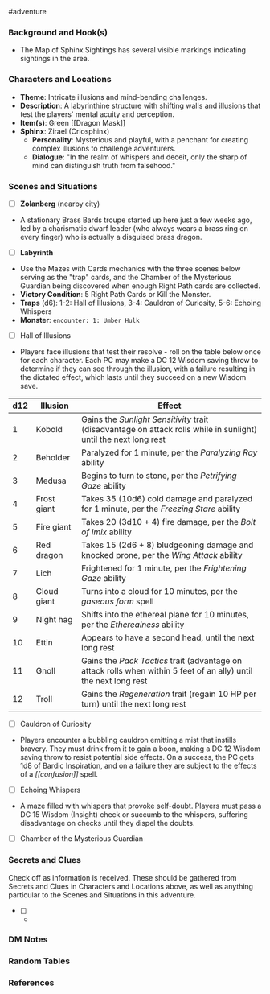  #adventure 

### Background and Hook(s)

* The Map of Sphinx Sightings has several visible markings indicating sightings in the area.

### Characters and Locations

* **Theme**: Intricate illusions and mind-bending challenges.
* **Description**: A labyrinthine structure with shifting walls and illusions that test the players' mental acuity and perception.
* **Item(s)**: Green [[Dragon Mask]]
* **Sphinx**: Zirael (Criosphinx)
	* **Personality**: Mysterious and playful, with a penchant for creating complex illusions to challenge adventurers.
	* **Dialogue**: "In the realm of whispers and deceit, only the sharp of mind can distinguish truth from falsehood."

### Scenes and Situations

 - [ ]  **Zolanberg** (nearby city)

* A stationary Brass Bards troupe started up here just a few weeks ago, led by a charismatic dwarf leader (who always wears a brass ring on every finger) who is actually a disguised brass dragon.

 - [ ]  **Labyrinth**

* Use the Mazes with Cards mechanics with the three scenes below serving as the "trap" cards, and the Chamber of the Mysterious Guardian being discovered when enough Right Path cards are collected.
* **Victory Condition**: 5 Right Path Cards or Kill the Monster.
* **Traps** (d6): 1-2: Hall of Illusions, 3-4: Cauldron of Curiosity, 5-6: Echoing Whispers
* **Monster**: `encounter: 1: Umber Hulk`

 - [ ]  Hall of Illusions

* Players face illusions that test their resolve - roll on the table below once for each character. Each PC may make a DC 12 Wisdom saving throw to determine if they can see through the illusion, with a failure resulting in the dictated effect, which lasts until they succeed on a new Wisdom save.

| d12 | Illusion | Effect |
| ---- | ---- | ---- |
| 1 | Kobold | Gains the _Sunlight Sensitivity_ trait (disadvantage on attack rolls while in sunlight) until the next long rest |
| 2 | Beholder | Paralyzed for 1 minute, per the _Paralyzing Ray_ ability |
| 3 | Medusa | Begins to turn to stone, per the _Petrifying Gaze_ ability |
| 4 | Frost giant | Takes 35 (10d6) cold damage and paralyzed for 1 minute, per the _Freezing Stare_ ability |
| 5 | Fire giant | Takes 20 (3d10 + 4) fire damage, per the _Bolt of Imix_ ability |
| 6 | Red dragon | Takes 15 (2d6 + 8) bludgeoning damage and knocked prone, per the *Wing Attack* ability |
| 7 | Lich | Frightened for 1 minute, per the *Frightening Gaze* ability |
| 8 | Cloud giant | Turns into a cloud for 10 minutes, per the *gaseous form* spell |
| 9 | Night hag | Shifts into the ethereal plane for 10 minutes, per the _Etherealness_ ability |
| 10 | Ettin | Appears to have a second head, until the next long rest |
| 11 | Gnoll | Gains the _Pack Tactics_ trait (advantage on attack rolls when within 5 feet of an ally) until the next long rest |
| 12 | Troll | Gains the _Regeneration_ trait (regain 10 HP per turn) until the next long rest |
 - [ ]  Cauldron of Curiosity

* Players encounter a bubbling cauldron emitting a mist that instills bravery. They must drink from it to gain a boon, making a DC 12 Wisdom saving throw to resist potential side effects. On a success, the PC gets 1d8 of Bardic Inspiration, and on a failure they are subject to the effects of a *[[confusion]]* spell.

 - [ ]  Echoing Whispers

* A maze filled with whispers that provoke self-doubt. Players must pass a DC 15 Wisdom (Insight) check or succumb to the whispers, suffering disadvantage on checks until they dispel the doubts.

 - [ ]  Chamber of the Mysterious Guardian


### Secrets and Clues
Check off as information is received. These should be gathered from Secrets and Clues in Characters and Locations above, as well as anything particular to the Scenes and Situations in this adventure.

 - [ ] -

### DM Notes



### Random Tables



### References
